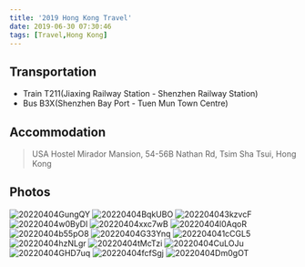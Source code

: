 ```yaml
---
title: '2019 Hong Kong Travel'
date: 2019-06-30 07:30:46
tags: [Travel,Hong Kong]
---
```

## Transportation
- Train T211(Jiaxing Railway Station - Shenzhen Railway Station)
- Bus B3X(Shenzhen Bay Port - Tuen Mun Town Centre)

## Accommodation
> USA Hostel 
> Mirador Mansion, 54-56B Nathan Rd, Tsim Sha Tsui, Hong Kong

## Photos
![20220404GungQY](https://static.nisekoo.com/blog/20220404GungQY.jpg)
![20220404BqkUBO](https://static.nisekoo.com/blog/20220404BqkUBO.jpg)
![202204043kzvcF](https://static.nisekoo.com/blog/202204043kzvcF.jpg)
![20220404w0ByDl](https://static.nisekoo.com/blog/20220404w0ByDl.jpg)
![20220404xxc7wB](https://static.nisekoo.com/blog/20220404xxc7wB.jpg)
![20220404l0AqoR](https://static.nisekoo.com/blog/20220404l0AqoR.jpg)
![20220404b55pO8](https://static.nisekoo.com/blog/20220404b55pO8.jpg)
![20220404G33Ynq](https://static.nisekoo.com/blog/20220404G33Ynq.jpg)
![202204041cCGL5](https://static.nisekoo.com/blog/202204041cCGL5.jpg)
![20220404hzNLgr](https://static.nisekoo.com/blog/20220404hzNLgr.jpg)
![20220404tMcTzi](https://static.nisekoo.com/blog/20220404tMcTzi.jpg)
![20220404CuLOJu](https://static.nisekoo.com/blog/20220404CuLOJu.jpg)
![20220404GHD7uq](https://static.nisekoo.com/blog/20220404GHD7uq.jpg)
![20220404fcfSgj](https://static.nisekoo.com/blog/20220404fcfSgj.jpg)
![20220404Dm0gOT](https://static.nisekoo.com/blog/20220404Dm0gOT.jpg)